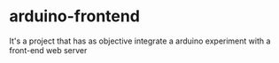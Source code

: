 # arduino-frontend
It's a project that has as objective integrate a arduino experiment with a front-end web server 
